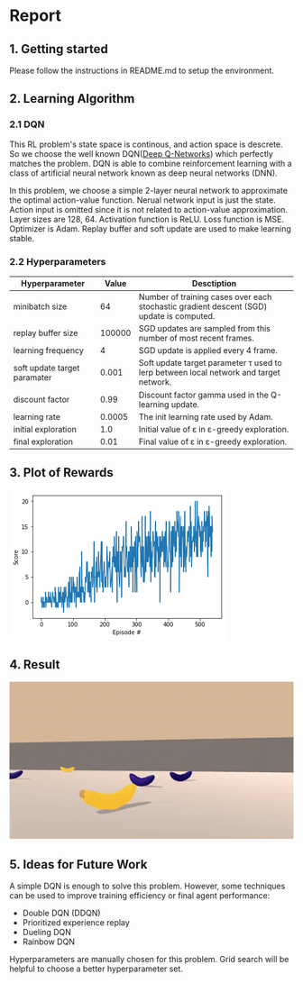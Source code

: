 [//]: # (Image References)

[image1]: https://github.com/GCCFeli/drl_navigation/blob/master/Rewards.png?raw=true "Rewards" 
[image2]: https://github.com/GCCFeli/drl_navigation/blob/master/Navigation.gif?raw=true "Result"  

# Report

## 1. Getting started

Please follow the instructions in README.md to setup the environment.

## 2. Learning Algorithm

### 2.1 DQN

This RL problem's state space is continous, and action space is descrete. So we choose the well known DQN([Deep Q-Networks](https://storage.googleapis.com/deepmind-media/dqn/DQNNaturePaper.pdf "Deep Q-Networks")) which perfectly matches the problem. 
DQN is able to combine reinforcement learning with a class of artificial neural network known as deep neural networks (DNN).

In this problem, we choose a simple 2-layer neural network to approximate the optimal action-value function. Nerual network input is just the state. Action input is omitted since it is not related to action-value approximation. Layer sizes are 128, 64. Activation function is ReLU. Loss function is MSE. Optimizer is Adam. Replay buffer and soft update are used to make learning stable.

### 2.2 Hyperparameters

| Hyperparameter | Value | Desctiption |
| -------------- | ----- | ----------- |
| minibatch size | 64 | Number of training cases over each stochastic gradient descent (SGD) update is computed. |
| replay buffer size | 100000 | SGD updates are sampled from this number of most recent frames. |
| learning frequency | 4 | SGD update is applied every 4 frame. |
| soft update target paramater | 0.001 | Soft update target parameter  τ used to lerp between local network and target network. |
| discount factor | 0.99 | Discount factor gamma used in the Q-learning update. |
| learning rate | 0.0005 | The init learning rate used by Adam. |
| initial exploration | 1.0 | Initial value of ε in ε-greedy exploration. |
| final exploration | 0.01 | Final value of ε in ε-greedy exploration. |

## 3. Plot of Rewards
![Rewards][image1]

## 4. Result
![Result][image2]

## 5. Ideas for Future Work

A simple DQN is enough to solve this problem. However, some techniques can be used to improve training efficiency or final agent performance:
* Double DQN (DDQN)
* Prioritized experience replay
* Dueling DQN
* Rainbow DQN

Hyperparameters are manually chosen for this problem. Grid search will be helpful to choose a better hyperparameter set.
